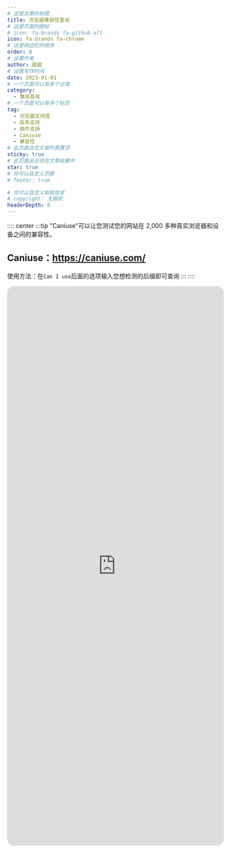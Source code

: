 ```yaml
---
# 这是文章的标题
title: 浏览器兼容性查询
# 这是页面的图标
# icon: fa-brands fa-github-alt
icon: fa-brands fa-chrome
# 这是侧边栏的顺序
order: 8
# 设置作者
author: 甜甜
# 设置写作时间
date: 2023-01-01
# 一个页面可以有多个分类
category:
  - 兼容查询
# 一个页面可以有多个标签
tag:
  - 浏览器支持度
  - 版本支持
  - 插件支持
  - Caniuse
  - 兼容性
# 此页面会在文章列表置顶
sticky: true
# 此页面会出现在文章收藏中
star: true
# 你可以自定义页脚
# footer: true

# 你可以自定义版权信息
# copyright: 无版权
headerDepth: 6
---
```


<!-- 你可以通过设置页面的 Frontmatter，在页面禁用功能与布局。 -->

<!-- more -->

:::: center
:::tip "Caniuse"可以让您测试您的网站在 2,000 多种真实浏览器和设备之间的兼容性。

## Caniuse：**https://caniuse.com/**

使用方法：在`Can I use`后面的选项输入您想检测的后缀即可查询
:::
::::

<iframe src="https://caniuse.com/" name="iframe_a" scrolling="ok" frameborder="0" width="100%" height="1300" style="border-radius: 16px;"></iframe>